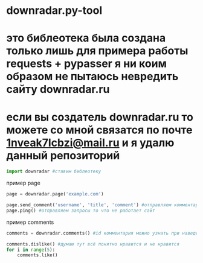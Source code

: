 # downradar.py-tool
# это библеотека была создана только лишь для примера работы requests + pypasser я ни коим образом не пытаюсь невредить сайту downradar.ru 
# если вы создатель downradar.ru то можете со мной связатся по почте 1nveak7lcbzi@mail.ru и я удалю данный репозиторий

```py
import downradar #ставим библеотеку
```

пример page
```py
page = downradar.page('example.com')

page.send_comment('username', 'title', 'comment') #отправляем комментарий на страницу
page.ping() #отправляем запросы то что не работает сайт
```

пример comments
```py
comments = downradar.comments() #id комментария можно узнать при наведении на решётку возле имени

comments.dislike() #думаю тут всё понятно нравится и не нравится
for i in range(5):
    comments.like()
```
